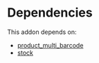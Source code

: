 # Dependencies

This addon depends on:

- [product_multi_barcode](../../odoo-bringout-oca-stock-logistics-barcode-product_multi_barcode)
- [stock](../../odoo-bringout-oca-ocb-stock)
